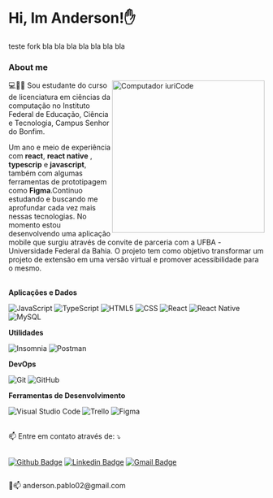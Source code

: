 # Hi, Im Anderson!✋
teste fork bla bla bla bla bla bla bla
<!--
**andersonzeroone/andersonzeroone** is a ✨ _special_ ✨ repository because its `README.md` (this file) appears on your GitHub profile.

Here are some ideas to get you started:

- 🔭 I’m currently working on ...
- 🌱 I’m currently learning ...
- 👯 I’m looking to collaborate on ...
- 🤔 I’m looking for help with ...
- 💬 Ask me about ...
- 📫 How to reach me: ...
- 😄 Pronouns: ...
- ⚡ Fun fact: ...
-->

### About me

<!-- I'm a {backend, frontend and mobile} developer and technical instructor at [@treinaweb](https://www.treinaweb.com.br/).
<br/> -->

<!-- - [Courses](https://www.treinaweb.com.br/cursos-online?q=fagner+pinheiro) 👨🏼‍🏫 - It's are technical courses on many technologies, such as Django, Flask, Python, Kotlin, Flutter, Dart, Git and more
- [Blog](https://www.treinaweb.com.br/blog/author/fagner-pinheiro/) ✍🏼 - I'm write about many things.
- [Website](https://fagnerpsantos.dev/) 💻🦄 - Working on it. -->

<img src="https://raw.githubusercontent.com/MicaelliMedeiros/micaellimedeiros/master/image/computer-illustration.png" min-width="400px" max-width="300px" width="300px" align="right" alt="Computador iuriCode">

💻✍🏼 Sou estudante do curso de licenciatura em ciências da computação no Instituto Federal de Educação, Ciência e Tecnologia, Campus Senhor do Bonfim.

<p align="left"> 
Um ano e meio de experiência com <strong>react</strong>, <strong>react native</strong> , <strong>typescrip</strong> e <strong>javascript</strong>, também com algumas ferramentas de prototipagem como <strong>Figma</strong>.Continuo estudando e buscando me aprofundar cada vez mais nessas tecnologias. No momento estou desenvolvendo uma aplicação mobile que surgiu através de convite de parceria com a UFBA -Universidade Federal da Bahia. O projeto tem como objetivo transformar um projeto de extensão em uma versão virtual e promover acessibilidade para o mesmo.


<br/>
<!-- ## Tecnologias e ferramentas que uso no meu dia

<!-- ## 🚀 Minhas Skills -->

<!-- <code><img height="32" src="https://raw.githubusercontent.com/github/explore/80688e429a7d4ef2fca1e82350fe8e3517d3494d/topics/javascript/javascript.png" alt="Javascript"/></code>
<code><img height="32" src="https://raw.githubusercontent.com/github/explore/80688e429a7d4ef2fca1e82350fe8e3517d3494d/topics/typescript/typescript.png" alt="Typescript"/></code>
<code><img height="32" src="https://raw.githubusercontent.com/github/explore/80688e429a7d4ef2fca1e82350fe8e3517d3494d/topics/html/html.png" alt="HTML5"/></code>
<code><img height="32" src="https://raw.githubusercontent.com/github/explore/80688e429a7d4ef2fca1e82350fe8e3517d3494d/topics/css/css.png" alt="CSS"/></code>
<code><img height="32" src="https://raw.githubusercontent.com/github/explore/80688e429a7d4ef2fca1e82350fe8e3517d3494d/topics/react/react.png" alt="React"/></code>
<code><img height="32" src="https://raw.githubusercontent.com/github/explore/80688e429a7d4ef2fca1e82350fe8e3517d3494d/topics/mysql/mysql.png" alt="MySQL"/></code>
<code><img height="32" src="https://raw.githubusercontent.com/github/explore/80688e429a7d4ef2fca1e82350fe8e3517d3494d/topics/postgresql/postgresql.png" alt="PostegreSQL"/></code> -->

<!-- </p>

<p align="left">
  💻⚡ Linguagens: <strong>JavaScript,TypeScript</strong>
</p>

<p align="left">
  💼⚡ Ferramentas: <strong>React, React Native, HTML, CSS, Figma</strong>
</p> -->

<!-- 
<div style="display:inline_block"><br/>
        <img align="center" alt="JavaScript" src="https://img.shields.io/badge/JavaScript-F7DF1E?style=for-the-badge&logo=javascript&logoColor=black"/>
  <img align="center" alt="html5" src="https://img.shields.io/badge/HTML-239120?style=for-the-badge&logo=html5&logoColor=white"/>
    <img align="center" alt="CSS" src="https://img.shields.io/badge/CSS3-1572B6?style=for-the-badge&logo=css3&logoColor=white"/>
      <img align="center" alt="React" src="https://img.shields.io/badge/React-20232A?style=for-the-badge&logo=react&logoColor=61DAFB"/>
        <img align="center" alt="RN" src="https://img.shields.io/badge/React_Native-20232A?style=for-the-badge&logo=react&logoColor=61DAFB"/>
                <img align="center" alt="TypeScript" src="https://img.shields.io/badge/TypeScript-007ACC?style=for-the-badge&logo=typescript&logoColor=white"/>
                                <img align="center" alt="GitHub" src="https://img.shields.io/badge/GitHub-100000?style=for-the-badge&logo=github&logoColor=white"/>



</div> -->

<br/>

<!-- ![Anurag's GitHub stats](https://github-readme-stats.vercel.app/api?username=andersonzeroone&show_icons=true&theme=radical) -->

<!-- 
![](https://komarev.com/ghpvc/?username=VanessaSwerts&color=006bed)

<h3> :woman: &nbsp;Sobre mim </h3>

- 🤔 &nbsp; Explorando novas tecnologias e desenvolvendo soluções de software.
- 🎓 &nbsp; Estudando **SEU CURSO** no <a href="link da sua faculdade">SUA FACULDADE</a>.
- 💼 &nbsp; Trabalhando como **ÁREA EM QUE VOCÊ TRABALHA** na <a href="LINK DA EMPRESA">EMPRESA</a>
- 🌱 &nbsp; Aprendendo mais sobre **TECNOLOGIAS QUE VOCÊ ESTÁ APRENDENDO**.

<h3> :rocket: &nbsp;Minhas Skills </h3> -->

**Aplicações e Dados**

  ![JavaScript](https://img.shields.io/badge/-JavaScript-333333?style=flat&logo=javascript)
  ![TypeScript](https://img.shields.io/badge/-TypeScript-333333?style=flat&logo=TypeScript)
  ![HTML5](https://img.shields.io/badge/-HTML5-333333?style=flat&logo=HTML5)
  ![CSS](https://img.shields.io/badge/-CSS-333333?style=flat&logo=CSS3&logoColor=1572B6)
  ![React](https://img.shields.io/badge/-React-333333?style=flat&logo=react)
  ![React Native](https://img.shields.io/badge/-React%20Native-333333?style=flat&logo=react)
  ![MySQL](https://img.shields.io/badge/-MySQL-333333?style=flat&logo=mysql)

**Utilidades**

  ![Insomnia](https://img.shields.io/badge/-Insomnia-333333?style=flat&logo=insomnia)
  ![Postman](https://img.shields.io/badge/-Postman-333333?style=flat&logo=postman)

**DevOps**

  ![Git](https://img.shields.io/badge/-Git-333333?style=flat&logo=git)
  ![GitHub](https://img.shields.io/badge/-GitHub-333333?style=flat&logo=github)

**Ferramentas de Desenvolvimento**

  ![Visual Studio Code](https://img.shields.io/badge/-Visual%20Studio%20Code-333333?style=flat&logo=visual-studio-code&logoColor=007ACC)
  ![Trello](https://img.shields.io/badge/-Trello-333333?style=flat&logo=trello&logoColor=007ACC)
  ![Figma](https://img.shields.io/badge/-Figma-333333?style=flat&logo=figma&logoColor=007ACC)
<br/>
<br/>

<p align="left">
  📫 Entre em contato  através de: ⤵️
</p>

</p>  
<div style="display:flex">

[![Github Badge](https://img.shields.io/badge/-andersonzeroone-000?style=flat-square&logo=Github&logoColor=white&link=https://github.com/andersonzeroone)](https://github.com/andersonzeroone)
[![Linkedin Badge](https://img.shields.io/badge/-Anderson-blue?style=flat-square&logo=Linkedin&logoColor=white&link=https://www.linkedin.com/in/anderson-pablo-js/)](https://www.linkedin.com/in/anderson-pablo-js/)
[![Gmail Badge](https://img.shields.io/badge/-anderson.pablo02@gmail.com-c14438?style=flat-square&logo=Gmail&logoColor=white&link=mailto:anderson.pablo02@gmail.com)](mailto:anderson.pablo02@gmail.com)


<!-- [![Whatsapp Badge](https://img.shields.io/badge/-Whatsapp-4CA143?style=flat-square&labelColor=4CA143&logo=whatsapp&logoColor=white&link=https://api.whatsapp.com/send?phone=55+74+999016492&text=Olá:D!)](https://api.whatsapp.com/send?phone=55+74+999016492&text=Olá:D!!) -->

</div>
<p align="left">
  💌📫 anderson.pablo02@gmail.com
</p>


